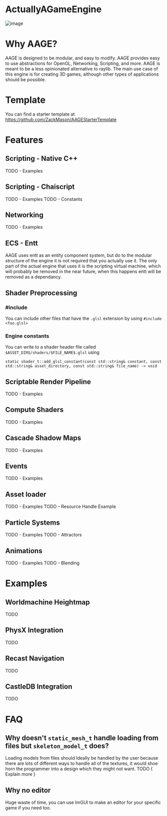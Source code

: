 # ActuallyAGameEngine

![image](https://user-images.githubusercontent.com/3623261/184268773-de19e916-4889-450d-9553-8c058959e6c0.png)

# Why AAGE?

AAGE is designed to be modular, and easy to modify. AAGE provides easy to use abstractions for OpenGL, Networking, Scripting, and more.
AAGE is meant to be a less opinionated alternative to raylib. The main use case of this engine is for creating 3D games, although other types of applications should be possible.

# Template

You can find a starter template at https://github.com/ZackMason/AAGEStarterTemplate

# Features

## Scripting - Native C++

TODO - Examples

## Scripting - Chaiscript

TODO - Examples
TODO - Constants

## Networking

TODO - Examples

## ECS - Entt

AAGE uses entt as an entity component system, but do to the modular structure of the engine it is not required that you actually use it.
The only part of the actual engine that uses it is the scripting virtual machine, which will probably be removed in the near future, when this happens entt will be removed as a dependancy.

## Shader Preprocessing 


### #include

You can include other files that have the `.glsl` extension by using `#include <foo.glsl>`

### Engine constants

You can write to a shader header file called `$ASSET_DIR$/shaders/$FILE_NAME$.glsl` using 
```
static shader_t::add_glsl_constant(const std::string& constant, const std::string& asset_directory, const std::string& file_name) -> void
```

## Scriptable Render Pipeline

TODO - Examples

## Compute Shaders

TODO - Examples

## Cascade Shadow Maps

TODO - Examples

## Events

TODO - Examples

## Asset loader

TODO - Examples
TODO - Resource Handle Example

## Particle Systems

TODO - Examples
TODO - Attractors

## Animations

TODO - Examples
TODO - Blending

# Examples

## Worldmachine Heightmap

TODO

## PhysX Integration

TODO

## Recast Navigation 

TODO

## CastleDB Integration

TODO

# FAQ

## Why doesn't `static_mesh_t` handle loading from files but `skeleton_model_t` does?

Loading models from files should Ideally be handled by the user because there are lots of different ways to handle all of the textures, it would shoe horn the programmer into a design which they might not want. TODO { Explain more }

## Why no editor

Huge waste of time, you can use ImGUI to make an editor for your specific game if you need too.



